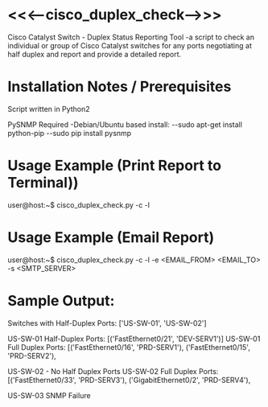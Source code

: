 # <<<--cisco_duplex_check-->>> #
Cisco Catalyst Switch - Duplex Status Reporting Tool
-a script to check an individual or group of Cisco Catalyst switches for any ports negotiating at half duplex and report and provide a detailed report.

# Installation Notes / Prerequisites
Script written in Python2

PySNMP Required
-Debian/Ubuntu based install:
--sudo apt-get install python-pip
--sudo pip install pysnmp

# Usage Example (Print Report to Terminal))
user@host:~$ cisco_duplex_check.py -c <COMMUNITY STRING> -l <PATH TO DEVICE LIST> 

# Usage Example (Email Report)
user@host:~$ cisco_duplex_check.py -c <COMMUNITY STRING> -l <PATH TO DEVICE LIST> -e <EMAIL_FROM> <EMAIL_TO> -s <SMTP_SERVER>

# Sample Output:
Switches with Half-Duplex Ports: ['US-SW-01', 'US-SW-02']

US-SW-01 Half-Duplex Ports:
[('FastEthernet0/21', 'DEV-SERV1')]
US-SW-01 Full Duplex Ports:
[('FastEthernet0/16', 'PRD-SERV1'),
 ('FastEthernet0/15', 'PRD-SERV2'),

US-SW-02 - No Half Duplex Ports
US-SW-02 Full Duplex Ports:
[('FastEthernet0/33', 'PRD-SERV3'),
 ('GigabitEthernet0/2', 'PRD-SERV4'),

US-SW-03 SNMP Failure
